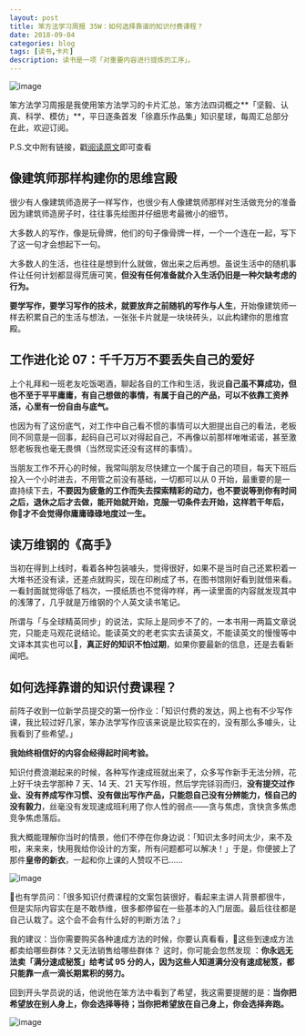 ```yaml
---
layout: post
title: 笨方法学习周报 35W：如何选择靠谱的知识付费课程？
date: 2018-09-04
categories: blog
tags: [读书,卡片]
description: 读书是一项「对重要内容进行提炼的工序」。
---
```


![image](http://upload-images.jianshu.io/upload_images/32598-bacd8e6df69041ea?imageMogr2/auto-orient/strip%7CimageView2/2/w/1240)

笨方法学习周报是我使用笨方法学习的卡片汇总，笨方法四词概之**「坚毅、认真、科学、模仿」**，平日逐条首发「徐嘉乐作品集」知识星球，每周汇总部分在此，欢迎订阅。

P.S.文中附有链接，戳[阅读原文](https://www.jianshu.com/nb/25728012)即可查看

## 像建筑师那样构建你的思维宫殿

很少有人像建筑师造房子一样写作，也很少有人像建筑师那样对生活做充分的准备因为建筑师造房子时，往往事先绘图并仔细思考最微小的细节。

大多数人的写作，像是玩骨牌，他们的句子像骨牌一样，一个一个连在一起，写下了这一句才会想起下一句。

大多数人的生活，也往往是想到什么就做，做出来之后再想。虽说生活中的随机事件让任何计划都显得荒唐可笑，**但没有任何准备就介入生活仍旧是一种欠缺考虑的行为。**

**要学写作，要学习写作的技术，就要放弃之前随机的写作与人生**，开始像建筑师一样去积累自己的生活与想法，一张张卡片就是一块块砖头，以此构建你的思维宫殿。

## 工作进化论 07：千千万万不要丢失自己的爱好

上个礼拜和一班老友吃饭喝酒，聊起各自的工作和生活，我说**自己虽不算成功，但也不至于平平庸庸，有自己想做的事情，有属于自己的产品，可以不依靠工资养活，心里有一份自由与底气。**

也因为有了这份底气，对工作中自己看不惯的事情可以大胆提出自己的看法，老板同不同意是一回事，起码自己可以对得起自己，不再像以前那样唯唯诺诺，甚至激怒老板我也毫无畏惧（当然现实还没有这样的事情）。

当朋友工作不开心的时候，我常叫朋友尽快建立一个属于自己的项目，每天下班后投入一个小时进去，不用管之前没有基础，一切都可以从 0 开始，最重要的是一直持续下去，**不要因为疲惫的工作而失去探索精彩的动力，也不要说等到你有时间之后，退休之后才去做，能开始就开始，克服一切条件去开始，这样若干年后，你才不会觉得你庸庸碌碌地度过一生。**

## 读万维钢的《高手》

当初在得到上线时，看着各种包装噱头，觉得很好，如果不是当时自己还累积着一大堆书还没有读，还差点就购买，现在印刷成了书，在图书馆刚好看到就借来看。一看封面就觉得低了档次，一摸纸质也不觉得咋样，再一读里面的内容就发现其中的浅薄了，几乎就是万维钢的个人英文读书笔记。

所谓与「与全球精英同步」的说法，实际上是同步不了的，一本书用一两篇文章说完，只能走马观花说结论。能读英文的老老实实去读英文，不能读英文的慢慢等中文译本其实也可以，**真正好的知识不怕过期**，如果你要最新的信息，还是去看新闻吧。


## 如何选择靠谱的知识付费课程？

前阵子收到一位新学员提交的第一份作业：「知识付费的发达，网上也有不少写作课，我比较过好几家，笨办法学写作应该来说是比较实在的，没有那么多噱头，让我看到了些希望。」

**我始终相信好的内容会经得起时间考验。**

知识付费浪潮起来的时候，各种写作速成班就出来了，众多写作新手无法分辨，花上好千块去学那种 7 天、14 天、21 天写作班，然后学完铩羽而归，**没有提交过作业、没有养成写作习惯、没有做出写作产品，只能怨自己没有分辨能力，怪自己的没有毅力**，丝毫没有发现速成班利用了你人性的弱点——贪与焦虑，贪快贪多焦虑竞争焦虑落后。

我大概能理解你当时的情景，他们不停在你身边说：「知识太多时间太少，来不及啦，来来来，快用我给你设计的方案，所有问题都可以解决！」于是，你便披上了那件**皇帝的新衣**，一起和你上课的人赞叹不已……

![image](http://upload-images.jianshu.io/upload_images/32598-fe45441a8eaffde7?imageMogr2/auto-orient/strip%7CimageView2/2/w/1240)

也有学员问：「很多知识付费课程的文案包装很好，看起来主讲人背景都很牛，但是实际内容实在是不敢恭维，很多都停留在一些基本的入门层面。最后往往都是自己认栽了。这个会不会有什么好的判断方法？」

我的建议：当你需要购买各种速成方法的时候，你要认真看看，这些到速成方法都卖给哪些群体？又无法销售给哪些群体？ 这时，你可能会忽然发现 ：**你永远无法卖「满分速成秘笈」给考试 95 分的人，因为这些人知道满分没有速成秘笈，都只能靠一点一滴长期累积的努力。**

回到开头学员说的话，他说他在笨方法中看到了希望，我这需要提醒的是：**当你把希望放在别人身上，你会选择等待；当你把希望放在自己身上，你会选择奔跑。**

![image](http://upload-images.jianshu.io/upload_images/32598-b50a480ce43cac84?imageMogr2/auto-orient/strip%7CimageView2/2/w/1240)





